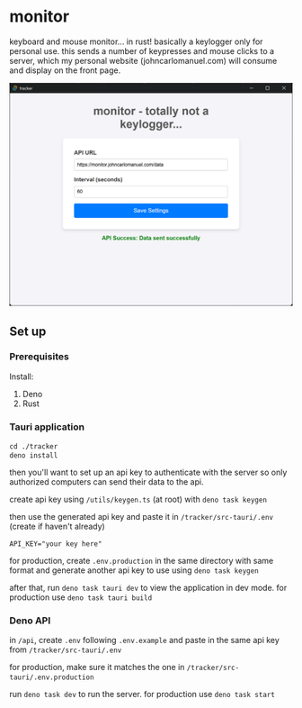 # monitor

keyboard and mouse monitor... in rust! basically a keylogger only for personal use. this sends a number of keypresses and mouse clicks to a server, which my personal website (johncarlomanuel.com) will consume and display on the front page. 

![monitor application window](.github/0.png)

## Set up

### Prerequisites

Install:
1. Deno
2. Rust

### Tauri application

```
cd ./tracker
deno install 
```

then you'll want to set up an api key to authenticate with the server so only authorized computers can send their data to the api.

create api key using `/utils/keygen.ts` (at root) with `deno task keygen`

then use the generated api key and paste it in `/tracker/src-tauri/.env` (create if haven't already)

```
API_KEY="your key here"
```

for production, create `.env.production` in the same directory with same format and generate another api key to use using `deno task keygen`

after that, run `deno task tauri dev` to view the application in dev mode. for production use `deno task tauri build`

### Deno API

in `/api`, create `.env` following `.env.example` and paste in the same api key from `/tracker/src-tauri/.env`

for production, make sure it matches the one in `/tracker/src-tauri/.env.production`

run `deno task dev` to run the server. 
for production use `deno task start`